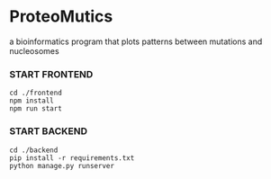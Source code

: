 # ProteoMutics
a bioinformatics program that plots patterns between mutations and nucleosomes

### START FRONTEND ###

```
cd ./frontend
npm install
npm run start
```

### START BACKEND ###
```
cd ./backend
pip install -r requirements.txt
python manage.py runserver
```
